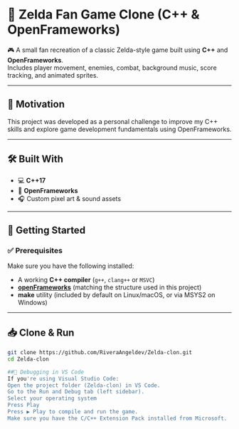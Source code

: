 # 🧝 Zelda Fan Game Clone (C++ & OpenFrameworks)

🎮 A small fan recreation of a classic Zelda-style game built using **C++** and **OpenFrameworks**.  
Includes player movement, enemies, combat, background music, score tracking, and animated sprites.

---

## 🧠 Motivation

This project was developed as a personal challenge to improve my C++ skills and explore game development fundamentals using OpenFrameworks.

---

## 🛠️ Built With

- 💻 **C++17**
- 🎨 **OpenFrameworks**
- 🎧 Custom pixel art & sound assets

---

## 🚀 Getting Started

### ✅ Prerequisites

Make sure you have the following installed:

- A working **C++ compiler** (`g++`, `clang++` or `MSVC`)
- [**openFrameworks**](https://openframeworks.cc/) (matching the structure used in this project)
- **make** utility (included by default on Linux/macOS, or via MSYS2 on Windows)

---

## 📥 Clone & Run

```bash
git clone https://github.com/RiveraAngeldev/Zelda-clon.git
cd Zelda-clon

##🧪 Debugging in VS Code
If you're using Visual Studio Code:
Open the project folder (Zelda-clon) in VS Code.
Go to the Run and Debug tab (left sidebar).
Select your operating system
Press Play
Press ▶️ Play to compile and run the game.
Make sure you have the C/C++ Extension Pack installed from Microsoft.
